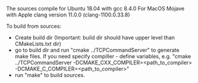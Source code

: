 The sources compile for Ubuntu 18.04 with gcc 8.4.0
For MacOS Mojave with Apple clang version 11.0.0 (clang-1100.0.33.8)

To build from sources:
- Create build dir (Important: build dir should have upper level than CMakeLists.txt dir)
- go to build dir and run "cmake ../TCPCommandServer" to generate make files. 
  If you need specify compiller - define variables, e.g. "cmake ../TCPCommandServer  -DCMAKE_CXX_COMPILER=<path_to_compiler> -DCMAKE_C_COMPILER=<path_to_compiler>"
- run "make" to build sources.